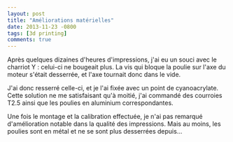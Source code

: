 ```yaml
---
layout: post
title: "Améliorations matérielles"
date: 2013-11-23 -0800
tags: [3d printing]
comments: true
---
```


Après quelques dizaines d'heures d'impressions, j'ai eu un souci avec le charriot Y : celui-ci ne bougeait plus. La vis qui bloque la poulie sur l'axe du moteur s'était desserrée,  et l'axe tournait donc dans le vide.

J'ai donc resserré celle-ci, et je l'ai fixée avec un point de cyanoacrylate. Cette solution ne me satisfaisant qu'à moitié, j'ai commandé des courroies T2.5 ainsi que les poulies en aluminium correspondantes.

Une fois le montage et la calibration effectuée, je n'ai pas remarqué d'amélioration notable dans la qualité des impressions. Mais au moins, les poulies sont en métal et ne se sont plus desserrées depuis...
